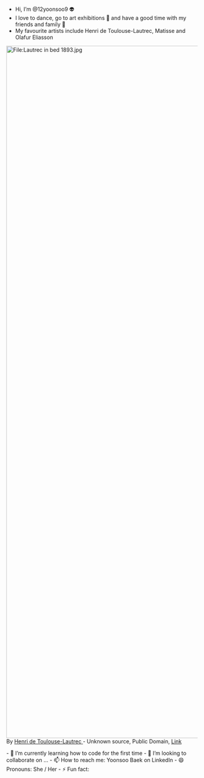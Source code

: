 - Hi, I’m @12yoonsoo9 👽 
- I love to dance, go to art exhibitions 🎨 and have a good time with my friends and family 🤘
- My favourite artists include Henri de Toulouse-Lautrec, Matisse and Olafur Eliasson
<p>
  <a href="https://commons.wikimedia.org/wiki/File:Lautrec_in_bed_1893.jpg#/media/File:Lautrec_in_bed_1893.jpg">
    <img src="https://upload.wikimedia.org/wikipedia/commons/1/12/Lautrec_in_bed_1893.jpg" alt="File:Lautrec in bed 1893.jpg" height="1821" width="2362">
  </a>
  <br>
  By <a href="https://en.wikipedia.org/wiki/en:Henri_de_Toulouse-Lautrec" class="extiw" title="w:en:Henri de Toulouse-Lautrec">
    <span title="French painter and illustrator (1864–1901)">Henri de Toulouse-Lautrec</span>
  </a> - Unknown source, Public Domain, 
  <a href="https://commons.wikimedia.org/w/index.php?curid=109394">Link</a>
</p>
- 🌱 I’m currently learning how to code for the first time
- 💞️ I’m looking to collaborate on ...
- 📫 How to reach me: Yoonsoo Baek on LinkedIn
- 😄 Pronouns: She / Her
- ⚡ Fun fact: 

<!---
12yoonsoo9/12yoonsoo9 is a ✨ special ✨ repository because its `README.md` (this file) appears on your GitHub profile.
You can click the Preview link to take a look at your changes.
--->
